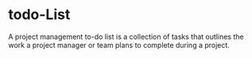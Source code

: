 # todo-List
 A project management to-do list is a collection of tasks that outlines the work a project manager or team plans to complete during a project.
      
